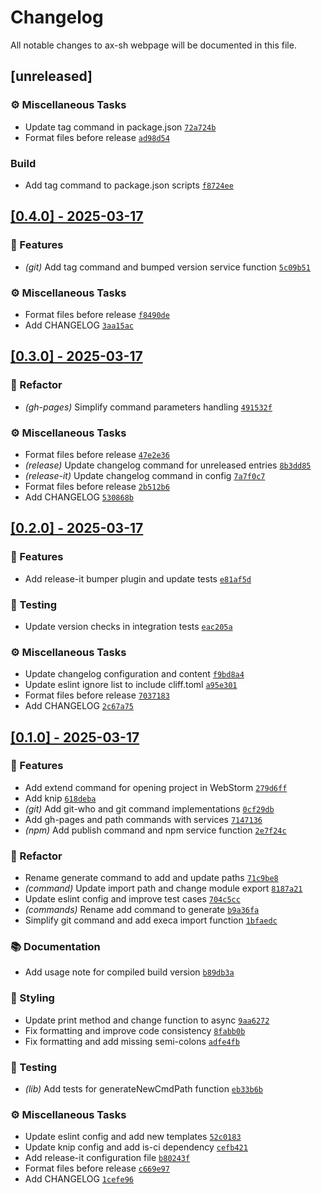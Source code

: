 # Changelog

All notable changes to ax-sh webpage will be documented in this file.

## [unreleased]

### ⚙️ Miscellaneous Tasks

- Update tag command in package.json [`72a724b`](https://github.com/ax-sh/ax-sh.github.io/commit/72a724bf1a361a99b753ad9e43d6b7aa8e1d287a)
- Format files before release [`ad98d54`](https://github.com/ax-sh/ax-sh.github.io/commit/ad98d5466a86e05771859cec54f577db6b42b37c)

### Build

- Add tag command to package.json scripts [`f8724ee`](https://github.com/ax-sh/ax-sh.github.io/commit/f8724eea0d4325b95b74a2fc65bf8fb18763b424)

## [[0.4.0] - 2025-03-17](https://github.com/ax-sh/ax-sh.github.io/releases/tag/0.4.0)


### 🚀 Features

- *(git)* Add tag command and bumped version service function [`5c09b51`](https://github.com/ax-sh/ax-sh.github.io/commit/5c09b514ed34ad9a09baea572c828ad023a14ccb)

### ⚙️ Miscellaneous Tasks

- Format files before release [`f8490de`](https://github.com/ax-sh/ax-sh.github.io/commit/f8490de15cfb9f59c5dc642dc9aec0980dad52d2)
- Add CHANGELOG [`3aa15ac`](https://github.com/ax-sh/ax-sh.github.io/commit/3aa15acb02b75c59e8900a052910b1e418c9f31c)

## [[0.3.0] - 2025-03-17](https://github.com/ax-sh/ax-sh.github.io/releases/tag/0.3.0)


### 🚜 Refactor

- *(gh-pages)* Simplify command parameters handling [`491532f`](https://github.com/ax-sh/ax-sh.github.io/commit/491532fae240a534535cd84e424453e867731f12)

### ⚙️ Miscellaneous Tasks

- Format files before release [`47e2e36`](https://github.com/ax-sh/ax-sh.github.io/commit/47e2e36fe9d1e5ff7b495cf28d3eac6d91c020ae)
- *(release)* Update changelog command for unreleased entries [`8b3dd85`](https://github.com/ax-sh/ax-sh.github.io/commit/8b3dd85f9e8c05d25cd5a5c36b97a29f753eb0ef)
- *(release-it)* Update changelog command in config [`7a7f0c7`](https://github.com/ax-sh/ax-sh.github.io/commit/7a7f0c7274cc6bc99719160eaa26f416878c82b0)
- Format files before release [`2b512b6`](https://github.com/ax-sh/ax-sh.github.io/commit/2b512b67dbe41fdc762fb206e4e5bd50fdda33d6)
- Add CHANGELOG [`530868b`](https://github.com/ax-sh/ax-sh.github.io/commit/530868b15a9eae9d0402a15ec6b19cf24f148612)

## [[0.2.0] - 2025-03-17](https://github.com/ax-sh/ax-sh.github.io/releases/tag/0.2.0)


### 🚀 Features

- Add release-it bumper plugin and update tests [`e81af5d`](https://github.com/ax-sh/ax-sh.github.io/commit/e81af5dbb1c1592aad8362b4ac707f18f2030ebd)

### 🧪 Testing

- Update version checks in integration tests [`eac205a`](https://github.com/ax-sh/ax-sh.github.io/commit/eac205a98253598f40b78cbb9ec264eda822a47b)

### ⚙️ Miscellaneous Tasks

- Update changelog configuration and content [`f9bd8a4`](https://github.com/ax-sh/ax-sh.github.io/commit/f9bd8a454a356b5945f501cd4ced2bf8bb96848a)
- Update eslint ignore list to include cliff.toml [`a95e301`](https://github.com/ax-sh/ax-sh.github.io/commit/a95e301073115c609439660fa5ac828b3f57a2c7)
- Format files before release [`7037183`](https://github.com/ax-sh/ax-sh.github.io/commit/70371839534db99ad8b579265f433be1efb94b3a)
- Add CHANGELOG [`2c67a75`](https://github.com/ax-sh/ax-sh.github.io/commit/2c67a752fdb464406d696746bb6bff79b7edafd0)

## [[0.1.0] - 2025-03-17](https://github.com/ax-sh/ax-sh.github.io/releases/tag/0.1.0)


### 🚀 Features

- Add extend command for opening project in WebStorm [`279d6ff`](https://github.com/ax-sh/ax-sh.github.io/commit/279d6ffb7e92a72a5902d6f55c4f94d8c09e7673)
- Add knip [`618deba`](https://github.com/ax-sh/ax-sh.github.io/commit/618debaa7ac600e8b262a24b0c577b690f503c66)
- *(git)* Add git-who and git command implementations [`0cf29db`](https://github.com/ax-sh/ax-sh.github.io/commit/0cf29db883f09899342f409cc93c73f62b134320)
- Add gh-pages and path commands with services [`7147136`](https://github.com/ax-sh/ax-sh.github.io/commit/7147136333dc3bfedf573521bf29b14e37a4602e)
- *(npm)* Add publish command and npm service function [`2e7f24c`](https://github.com/ax-sh/ax-sh.github.io/commit/2e7f24ce520470c54264c65a762acf329605a803)

### 🚜 Refactor

- Rename generate command to add and update paths [`71c9be8`](https://github.com/ax-sh/ax-sh.github.io/commit/71c9be83f4640f773c408e7a9280118392ba6e3b)
- *(command)* Update import path and change module export [`8187a21`](https://github.com/ax-sh/ax-sh.github.io/commit/8187a21638f0513504c9318219d04614f281d7a3)
- Update eslint config and improve test cases [`704c5cc`](https://github.com/ax-sh/ax-sh.github.io/commit/704c5ccb9c024f4a01075bada55639240c5caee7)
- *(commands)* Rename add command to generate [`b9a36fa`](https://github.com/ax-sh/ax-sh.github.io/commit/b9a36fa97214696ec000bc61921b6ee9d0642cce)
- Simplify git command and add execa import function [`1bfaedc`](https://github.com/ax-sh/ax-sh.github.io/commit/1bfaedc7bbf60f247a0d71da19acf2cb439a4e98)

### 📚 Documentation

- Add usage note for compiled build version [`b89db3a`](https://github.com/ax-sh/ax-sh.github.io/commit/b89db3a7068be0bd1d9e2f21dbb948dac4705727)

### 🎨 Styling

- Update print method and change function to async [`9aa6272`](https://github.com/ax-sh/ax-sh.github.io/commit/9aa62728f834bbe35c5154ad8b43a6165133b1dd)
- Fix formatting and improve code consistency [`8fabb0b`](https://github.com/ax-sh/ax-sh.github.io/commit/8fabb0b43f6fae68f81083ef6a590708a5fbe948)
- Fix formatting and add missing semi-colons [`adfe4fb`](https://github.com/ax-sh/ax-sh.github.io/commit/adfe4fb9f91d32dcda164d46014348d111d3a3b5)

### 🧪 Testing

- *(lib)* Add tests for generateNewCmdPath function [`eb33b6b`](https://github.com/ax-sh/ax-sh.github.io/commit/eb33b6bc3fdc07fb0f18602a8f5b9e4a89f4655f)

### ⚙️ Miscellaneous Tasks

- Update eslint config and add new templates [`52c0183`](https://github.com/ax-sh/ax-sh.github.io/commit/52c01833bbb9e50f5ad4ec2e1c2248592010566e)
- Update knip config and add is-ci dependency [`cefb421`](https://github.com/ax-sh/ax-sh.github.io/commit/cefb42191d246192fb39e4447a62a35ec4bea026)
- Add release-it configuration file [`b80243f`](https://github.com/ax-sh/ax-sh.github.io/commit/b80243f5865eb9234a072a954e64a35f36a8d346)
- Format files before release [`c669e97`](https://github.com/ax-sh/ax-sh.github.io/commit/c669e97e8bca89c78455050629330a322cc7d55b)
- Add CHANGELOG [`1cefe96`](https://github.com/ax-sh/ax-sh.github.io/commit/1cefe964f98627f36ee040f24e4d43f9bc30b77a)

<!-- generated by git-cliff -->
